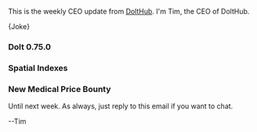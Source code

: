 This is the weekly CEO update from [DoltHub](https://www.dolthub.com/). I'm Tim, the CEO of DoltHub. 

{Joke}

### Dolt 0.75.0



### Spatial Indexes



### New Medical Price Bounty



Until next week. As always, just reply to this email if you want to chat.

--Tim

